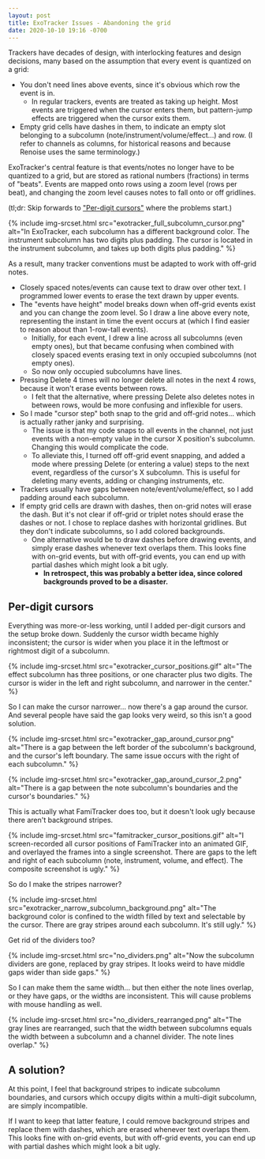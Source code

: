 ```yaml
---
layout: post
title: ExoTracker Issues - Abandoning the grid
date: 2020-10-10 19:16 -0700
---
```


Trackers have decades of design, with interlocking features and design decisions, many based on the assumption that every event is quantized on a grid:

- You don't need lines above events, since it's obvious which row the event is in.
	- In regular trackers, events are treated as taking up height. Most events are triggered when the cursor enters them, but pattern-jump effects are triggered when the cursor exits them.
- Empty grid cells have dashes in them, to indicate an empty slot belonging to a subcolumn (note/instrument/volume/effect...) and row. (I refer to channels as columns, for historical reasons and because Renoise uses the same terminology.)

ExoTracker's central feature is that events/notes no longer have to be quantized to a grid, but are stored as rational numbers (fractions) in terms of "beats". Events are mapped onto rows using a zoom level (rows per beat), and changing the zoom level causes notes to fall onto or off gridlines.

(tl;dr: Skip forwards to ["Per-digit cursors"](#per-digit-cursors) where the problems start.)

{% include img-srcset.html src="exotracker_full_subcolumn_cursor.png" alt="In ExoTracker, each subcolumn has a different background color. The instrument subcolumn has two digits plus padding. The cursor is located in the instrument subcolumn, and takes up both digits plus padding." %}

As a result, many tracker conventions must be adapted to work with off-grid notes.

- Closely spaced notes/events can cause text to draw over other text. I programmed lower events to erase the text drawn by upper events.
- The "events have height" model breaks down when off-grid events exist and you can change the zoom level. So I draw a line above every note, representing the instant in time the event occurs at (which I find easier to reason about than 1-row-tall events).
	- Initially, for each event, I drew a line across all subcolumns (even empty ones), but that became confusing when combined with closely spaced events erasing text in only occupied subcolumns (not empty ones).
	- So now only occupied subcolumns have lines.
- Pressing Delete 4 times will no longer delete all notes in the next 4 rows, because it won't erase events between rows.
	- I felt that the alternative, where pressing Delete also deletes notes in between rows, would be more confusing and inflexible for users.
- So I made "cursor step" both snap to the grid and off-grid notes... which is actually rather janky and surprising.
	- The issue is that my code snaps to all events in the channel, not just events with a non-empty value in the cursor X position's subcolumn. Changing this would complicate the code.
	- To alleviate this, I turned off off-grid event snapping, and added a mode where pressing Delete (or entering a value) steps to the next event, regardless of the cursor's X subcolumn. This is useful for deleting many events, adding or changing instruments, etc.
- Trackers usually have gaps between note/event/volume/effect, so I add padding around each subcolumn.
- If empty grid cells are drawn with dashes, then on-grid notes will erase the dash. But it's not clear if off-grid or triplet notes should erase the dashes or not. I chose to replace dashes with horizontal gridlines. But they don't indicate subcolumns, so I add colored backgrounds.
	- One alternative would be to draw dashes before drawing events, and simply erase dashes whenever text overlaps them. This looks fine with on-grid events, but with off-grid events, you can end up with partial dashes which might look a bit ugly.
		- **In retrospect, this was probably a better idea, since colored backgrounds proved to be a disaster.**

## Per-digit cursors

Everything was more-or-less working, until I added per-digit cursors and the setup broke down. Suddenly the cursor width became highly inconsistent; the cursor is wider when you place it in the leftmost or rightmost digit of a subcolumn.

{% include img-srcset.html src="exotracker_cursor_positions.gif" alt="The effect subcolumn has three positions, or one character plus two digits. The cursor is wider in the left and right subcolumn, and narrower in the center." %}

So I can make the cursor narrower... now there's a gap around the cursor. And several people have said the gap looks very weird, so this isn't a good solution.

{% include img-srcset.html src="exotracker_gap_around_cursor.png" alt="There is a gap between the left border of the subcolumn's background, and the cursor's left boundary. The same issue occurs with the right of each subcolumn." %}

{% include img-srcset.html src="exotracker_gap_around_cursor_2.png" alt="There is a gap between the note subcolumn's boundaries and the cursor's boundaries." %}

This is actually what FamiTracker does too, but it doesn't look ugly because there aren't background stripes.

{% include img-srcset.html src="famitracker_cursor_positions.gif" alt="I screen-recorded all cursor positions of FamiTracker into an animated GIF, and overlayed the frames into a single screenshot. There are gaps to the left and right of each subcolumn (note, instrument, volume, and effect). The composite screenshot is ugly." %}

So do I make the stripes narrower?

{% include img-srcset.html src="exotracker_narrow_subcolumn_background.png" alt="The background color is confined to the width filled by text and selectable by the cursor. There are gray stripes around each subcolumn. It's still ugly." %}

Get rid of the dividers too?

{% include img-srcset.html src="no_dividers.png" alt="Now the subcolumn dividers are gone, replaced by gray stripes. It looks weird to have middle gaps wider than side gaps." %}

So I can make them the same width... but then either the note lines overlap, or they have gaps, or the widths are inconsistent. This will cause problems with mouse handling as well.

{% include img-srcset.html src="no_dividers_rearranged.png" alt="The gray lines are rearranged, such that the width between subcolumns equals the width between a subcolumn and a channel divider. The note lines overlap." %}

## A solution?

At this point, I feel that background stripes to indicate subcolumn boundaries, and cursors which occupy digits within a multi-digit subcolumn, are simply incompatible.

If I want to keep that latter feature, I could remove background stripes and replace them with dashes, which are erased whenever text overlaps them. This looks fine with on-grid events, but with off-grid events, you can end up with partial dashes which might look a bit ugly.
